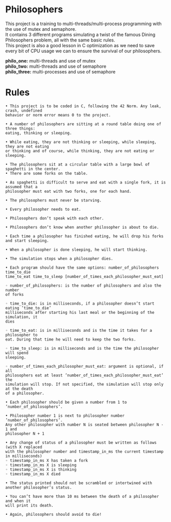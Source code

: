# Philosophers
This project is a training to multi-threads/multi-process programming with the use of mutex and semaphore.  
It contains 3 different programs simulating a twist of the famous Dining Philosophers problem, all with the same basic rules.  
This project is also a good lesson in C optimization as we need to save every bit of CPU usage we can to ensure the survival of our philosophers.

**philo_one:** multi-threads and use of mutex  
**philo_two:** multi-threads and use of semaphore  
**philo_three:** multi-processes and use of semaphore


# Rules
```
• This project is to be coded in C, following the 42 Norm. Any leak, crash, undefined
behavior or norm error means 0 to the project.

• A number of philosophers are sitting at a round table doing one of three things:
eating, thinking or sleeping.

• While eating, they are not thinking or sleeping, while sleeping, they are not eating
or thinking and of course, while thinking, they are not eating or sleeping.

• The philosophers sit at a circular table with a large bowl of spaghetti in the center.
• There are some forks on the table.

• As spaghetti is difficult to serve and eat with a single fork, it is assumed that a
philosopher must eat with two forks, one for each hand.

• The philosophers must never be starving.

• Every philosopher needs to eat.

• Philosophers don’t speak with each other.

• Philosophers don’t know when another philosopher is about to die. 

• Each time a philosopher has finished eating, he will drop his forks and start sleeping.

• When a philosopher is done sleeping, he will start thinking.

• The simulation stops when a philosopher dies.

• Each program should have the same options: number_of_philosophers time_to_die
time_to_eat time_to_sleep [number_of_times_each_philosopher_must_eat]

◦ number_of_philosophers: is the number of philosophers and also the number
of forks

◦ time_to_die: is in milliseconds, if a philosopher doesn’t start eating ’time_to_die’
milliseconds after starting his last meal or the beginning of the simulation, it
dies

◦ time_to_eat: is in milliseconds and is the time it takes for a philosopher to
eat. During that time he will need to keep the two forks.

◦ time_to_sleep: is in milliseconds and is the time the philosopher will spend
sleeping.

◦ number_of_times_each_philosopher_must_eat: argument is optional, if all
philosophers eat at least ’number_of_times_each_philosopher_must_eat’ the
simulation will stop. If not specified, the simulation will stop only at the death
of a philosopher.

• Each philosopher should be given a number from 1 to ’number_of_philosophers’.

• Philosopher number 1 is next to philosopher number ’number_of_philosophers’.
Any other philosopher with number N is seated between philosopher N - 1 and
philosopher N + 1

• Any change of status of a philosopher must be written as follows (with X replaced
with the philosopher number and timestamp_in_ms the current timestamp in milliseconds)
◦ timestamp_in_ms X has taken a fork  
◦ timestamp_in_ms X is sleeping  
◦ timestamp_in_ms X is thinking  
◦ timestamp_in_ms X died  

• The status printed should not be scrambled or intertwined with another philosopher’s status.

• You can’t have more than 10 ms between the death of a philosopher and when it
will print its death.

• Again, philosophers should avoid to die!
```